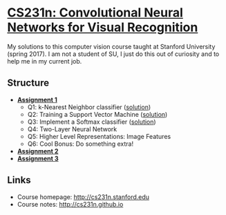 # [CS231n: Convolutional Neural Networks for Visual Recognition](http://cs231n.stanford.edu)

My solutions to this computer vision course taught at Stanford University (spring 2017).
I am not a student of SU, I just do this out of curiosity and to help me in my current job.

## Structure

* [**Assignment 1**](http://cs231n.github.io/assignments2017/assignment1)
    - Q1: k-Nearest Neighbor classifier ([solution](https://gitlab.com/me-learnz/CS231n/blob/master/assignment1/knn.ipynb))
    - Q2: Training a Support Vector Machine ([solution](https://gitlab.com/me-learnz/CS231n/blob/master/assignment1/svm.ipynb))
    - Q3: Implement a Softmax classifier ([solution](https://gitlab.com/me-learnz/CS231n/blob/master/assignment1/softmax.ipynb))
    - Q4: Two-Layer Neural Network
    - Q5: Higher Level Representations: Image Features
    - Q6: Cool Bonus: Do something extra!
* [**Assignment 2**](http://cs231n.github.io/assignments2017/assignment2)
* [**Assignment 3**](http://cs231n.github.io/assignments2017/assignment3)

## Links

* Course homepage: http://cs231n.stanford.edu
* Course notes: http://cs231n.github.io